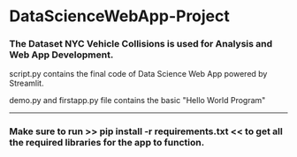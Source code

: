 # DataScienceWebApp-Project

### The Dataset NYC Vehicle Collisions is used for Analysis and Web App Development. 

 script.py contains the final code of Data Science Web App powered by Streamlit.


 demo.py and firstapp.py file contains the basic  "Hello World Program"


---------


### Make sure to run >> pip install -r requirements.txt  << to get all the required libraries for the app to function.
